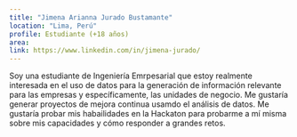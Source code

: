 ```yaml
---
title: "Jimena Arianna Jurado Bustamante"
location: "Lima, Perú"
profile: Estudiante (+18 años)
area: 
link: https://www.linkedin.com/in/jimena-jurado/
---
```


Soy una estudiante de Ingeniería Emrpesarial que estoy realmente interesada en el uso de datos para la generación de información relevante para las empresas y específicamente, las unidades de negocio. Me gustaría generar proyectos de mejora continua usamdo el análisis de datos. Me gustaría probar mis habailidades en la Hackaton para probarme a mí misma sobre mis capacidades y cómo responder a grandes retos.